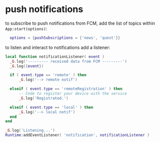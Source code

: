 # push notifications

to subscribe to push notifications from FCM, add the list of topics within `App:start(options)`:

```lua
  options = {pushSubscriptions = {'news', 'quest'}}
```

to listen and interact to notifications add a listener:

```lua
local function notificationListener( event )
  _G.log('--------- received data from FCM ---------')
  _G.log({event})

  if ( event.type == 'remote' ) then
      _G.log('--> remote notif')

  elseif ( event.type == 'remoteRegistration' ) then
      -- Code to register your device with the service
      _G.log('Registrated.')

  elseif ( event.type == 'local' ) then
      _G.log('--> local notif')
  end
end

_G.log('Listening...')
Runtime:addEventListener( 'notification', notificationListener )
```
